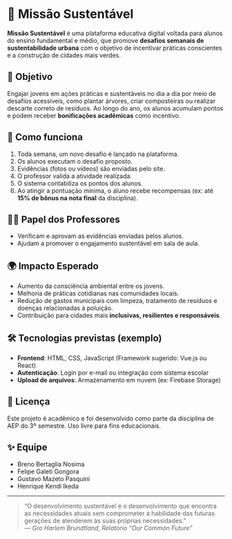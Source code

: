 # 🌱 Missão Sustentável

**Missão Sustentável** é uma plataforma educativa digital voltada para alunos do ensino fundamental e médio, que promove **desafios semanais de sustentabilidade urbana** com o objetivo de incentivar práticas conscientes e a construção de cidades mais verdes.

## 🎯 Objetivo

Engajar jovens em ações práticas e sustentáveis no dia a dia por meio de desafios acessíveis, como plantar árvores, criar composteiras ou realizar descarte correto de resíduos. Ao longo do ano, os alunos acumulam pontos e podem receber **bonificações acadêmicas** como incentivo.

## 🧠 Como funciona

1. Toda semana, um novo desafio é lançado na plataforma.
2. Os alunos executam o desafio proposto.
3. Evidências (fotos ou vídeos) são enviadas pelo site.
4. O professor valida a atividade realizada.
5. O sistema contabiliza os pontos dos alunos.
6. Ao atingir a pontuação mínima, o aluno recebe recompensas (ex: até **15% de bônus na nota final** da disciplina).

## 👩‍🏫 Papel dos Professores

- Verificam e aprovam as evidências enviadas pelos alunos.
- Ajudam a promover o engajamento sustentável em sala de aula.

## 🌍 Impacto Esperado

- Aumento da consciência ambiental entre os jovens.
- Melhoria de práticas cotidianas nas comunidades locais.
- Redução de gastos municipais com limpeza, tratamento de resíduos e doenças relacionadas à poluição.
- Contribuição para cidades mais **inclusivas, resilientes e responsáveis**.

## 🛠️ Tecnologias previstas (exemplo)

- **Frontend**: HTML, CSS, JavaScript (Framework sugerido: Vue.js ou React)
- **Autenticação**: Login por e-mail ou integração com sistema escolar
- **Upload de arquivos**: Armazenamento em nuvem (ex: Firebase Storage)

## 📄 Licença

Este projeto é acadêmico e foi desenvolvido como parte da disciplina de AEP do 3º semestre. Uso livre para fins educacionais.

## ✨ Equipe

- Breno Bertaglia Nosima
- Felipe Galeti Gongora
- Gustavo Mazeto Pasquini
- Henrique Kendi Ikeda

---

> “O desenvolvimento sustentável é o desenvolvimento que encontra as necessidades atuais sem comprometer a habilidade das futuras gerações de atenderem às suas próprias necessidades.”  
> — *Gro Harlem Brundtland, Relatório “Our Common Future”*
